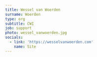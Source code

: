 ```yaml
---
title: Wessel van Woerden
surname: Woerden
type: org
subtitle: CWI
job: support
photo: wessel_vanwoerden.jpg
socials:
  - link: 'https://wesselvanwoerden.com'
    name: Site
---
```

